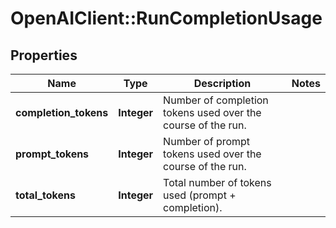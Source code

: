 # OpenAIClient::RunCompletionUsage

## Properties
Name | Type | Description | Notes
------------ | ------------- | ------------- | -------------
**completion_tokens** | **Integer** | Number of completion tokens used over the course of the run. | 
**prompt_tokens** | **Integer** | Number of prompt tokens used over the course of the run. | 
**total_tokens** | **Integer** | Total number of tokens used (prompt + completion). | 

